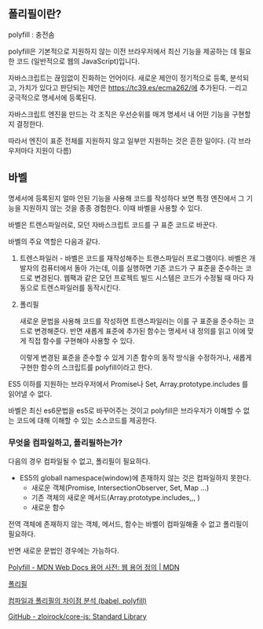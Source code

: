 ## 폴리필이란?

polyfill : 충전솜

polyfill은 기본적으로 지원하지 않는 이전 브라우저에서 최신 기능을 제공하는 데 필요한 코드 (일반적으로 웹의 JavaScript)입니다.

자바스크립트는 끊임없이 진화하는 언어이다. 새로운 제안이 정기적으로 등록, 분석되고, 가치가 있다고 판단되는 제안은 https://tc39.es/ecma262/에 추가된다. ㅡ리고 궁극적으로 명세서에 등록된다.

자바스크립트 엔진을 만드는 각 조직은 우선순위를 매겨 명세서 내 어떤 기능을 구현할 지 결정한다.

따라서 엔진이 표준 전체를 지원하지 않고 일부만 지원하는 것은 흔한 일이다. (각 브라우저마다 지원이 다름)

## 바벨

명세서에 등록된지 얼마 안된 기능을 사용해 코드를 작성하다 보면 특정 엔진에서 그 기능을 지원하지 않는 것을 종종 경험한다. 이때 바벨을 사용할 수 있다.

바벨은 트렌스파일러로, 모던 자바스크립트 코드를 구 표준 코드로 바꾼다.

바벨의 주요 역할은 다음과 같다.

1. 트렌스파일러 - 바벨은 코드를 재작성해주는 트랜스파일러 프로그램이다. 바벨은 개발자의 컴퓨터에서 돌아 가는데, 이를 실행하면 기존 코드가 구 표준을 준수하는 코드로 변경된다. 웹팩과 같은 모던 프로젝트 빌드 시스템은 코드가 수정될 때 마다 자동으로 트렌스파일러를 동작시킨다. 
2. 폴리필
    
    새로운 문법을 사용해 코드를 작성하면 트랜스파일러는 이를 구 표준을 준수하는 코드로 변경해준다. 반면 새롭게 표준에 추가된 함수는 명세서 내 정의를 읽고 이에 맞게 직접 함수를 구현해야 사용할 수 있다. 
    
    이렇게 변경된 표준을 준수할 수 있게 기존 함수의 동작 방식을 수정하거나, 새롭게 구현한 함수의 스크립트를 polyfill이라고 한다.
    

ES5 이하를 지원하는 브라우저에서 Promise나 Set, Array.prototype.includes 를 읽어낼 수 없다. 

바벨은 최신 es6문법을 es5로 바꾸어주는 것이고 polyfill은 브라우저가 이해할 수 없는 코드에 대해 이해할 수 있는 소스코드를 제공한다.

### 무엇을 컴파일하고, 폴리필하는가?

다음의 경우 컴파일될 수 없고, 폴리필이 필요하다.

- ES5의 globall namespace(window)에 존재하지 않는 것은 컴파일하지 못한다.
    - 새로운 객체(Promise, IntersectionObserver, Set, Map …)
    - 기존 객체의 새로운 메서드(Array.prototype.includes,,, )
    - 새로운 함수

전역 객체에 존재하지 않는 객체, 메서드, 함수는 바벨이 컴파일해줄 수 없고 폴리필이 필요하다.

반면 새로운 문법인 경우에는 가능하다.

[Polyfill - MDN Web Docs 용어 사전: 웹 용어 정의 | MDN](https://developer.mozilla.org/ko/docs/Glossary/Polyfill)

[폴리필](https://ko.javascript.info/polyfills)

[컴파일과 폴리필의 차이점 분석 (babel, polyfill)](https://happysisyphe.tistory.com/m/49)

[GitHub - zloirock/core-js: Standard Library](https://github.com/zloirock/core-js#features)
